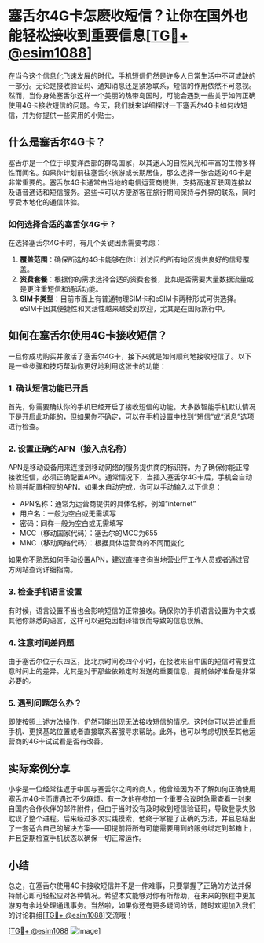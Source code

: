 # 塞舌尔4G卡怎麽收短信？让你在国外也能轻松接收到重要信息[[TG💪+ @esim1088](https://t.me/s/esim1088)]

在当今这个信息化飞速发展的时代，手机短信仍然是许多人日常生活中不可或缺的一部分。无论是接收验证码、通知消息还是紧急联系，短信的作用依然不可忽视。然而，当你身处塞舌尔这样一个美丽的热带岛国时，可能会遇到一些关于如何正确使用4G卡接收短信的问题。今天，我们就来详细探讨一下塞舌尔4G卡如何收短信，并为你提供一些实用的小贴士。

## 什么是塞舌尔4G卡？

塞舌尔是一个位于印度洋西部的群岛国家，以其迷人的自然风光和丰富的生物多样性而闻名。如果你计划前往塞舌尔旅游或长期居住，那么选择一张合适的4G卡是非常重要的。塞舌尔4G卡通常由当地的电信运营商提供，支持高速互联网连接以及语音通话和短信服务。这些卡可以方便游客在旅行期间保持与外界的联系，同时享受本地化的通信体验。

### 如何选择合适的塞舌尔4G卡？

在选择塞舌尔4G卡时，有几个关键因素需要考虑：

1. **覆盖范围**：确保所选的4G卡能够在你计划访问的所有地区提供良好的信号覆盖。
2. **资费套餐**：根据你的需求选择合适的资费套餐，比如是否需要大量数据流量或是更注重短信和通话功能。
3. **SIM卡类型**：目前市面上有普通物理SIM卡和eSIM卡两种形式可供选择。eSIM卡因其便捷性和灵活性越来越受到欢迎，尤其是在国际旅行中。

## 如何在塞舌尔使用4G卡接收短信？

一旦你成功购买并激活了塞舌尔4G卡，接下来就是如何顺利地接收短信了。以下是一些步骤和技巧帮助你更好地利用这张卡的功能：

### 1. 确认短信功能已开启

首先，你需要确认你的手机已经开启了接收短信的功能。大多数智能手机默认情况下是开启此功能的，但如果你不确定，可以在手机设置中找到“短信”或“消息”选项进行检查。

### 2. 设置正确的APN（接入点名称）

APN是移动设备用来连接到移动网络的服务提供商的标识符。为了确保你能正常接收短信，必须正确配置APN。通常情况下，当插入塞舌尔4G卡后，手机会自动检测并配置相应的APN。如果未自动完成，你可以手动输入以下信息：

- APN名称：通常为运营商提供的具体名称，例如“internet”
- 用户名：一般为空白或无需填写
- 密码：同样一般为空白或无需填写
- MCC（移动国家代码）：塞舌尔的MCC为655
- MNC（移动网络代码）：根据具体运营商的不同而变化

如果你不熟悉如何手动设置APN，建议直接咨询当地营业厅工作人员或者通过官方网站查询详细指南。

### 3. 检查手机语言设置

有时候，语言设置不当也会影响短信的正常接收。确保你的手机语言设置为中文或其他你熟悉的语言，这样可以避免因翻译错误而导致的信息误解。

### 4. 注意时间差问题

由于塞舌尔位于东四区，比北京时间晚四个小时，在接收来自中国的短信时需要注意时间上的差异。尤其是对于那些依赖定时发送的重要信息，提前做好准备是非常必要的。

### 5. 遇到问题怎么办？

即使按照上述方法操作，仍然可能出现无法接收短信的情况。这时你可以尝试重启手机、更换基站位置或者直接联系客服寻求帮助。此外，也可以考虑切换至其他运营商的4G卡试试看是否有改善。

## 实际案例分享

小李是一位经常往返于中国与塞舌尔之间的商人，他曾经因为不了解如何正确使用塞舌尔4G卡而遭遇过不少麻烦。有一次他在参加一个重要会议时急需查看一封来自国内合作伙伴的邮件附件，但由于当时没有及时收到短信验证码，导致登录失败耽误了整个进程。后来经过多次实践摸索，他终于掌握了正确的方法，并且总结出了一套适合自己的解决方案——即提前将所有可能需要用到的服务绑定到邮箱上，并且定期检查手机状态以确保一切正常运作。

## 小结

总之，在塞舌尔使用4G卡接收短信并不是一件难事，只要掌握了正确的方法并保持耐心即可轻松应对各种情况。希望本文能够对你有所帮助，在未来的旅程中更加游刃有余地处理通讯事务。当然啦，如果你还有更多疑问的话，随时欢迎加入我们的讨论群组[[TG💪+ @esim1088](https://t.me/s/esim1088)]交流哦！

[[TG💪+ @esim1088](https://t.me/s/esim1088) ![Image](https://i.postimg.cc/4NQfJmqS/Snipaste-2025-05-13-00-14-12.png)]